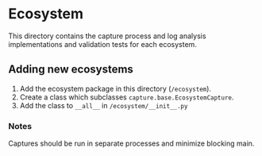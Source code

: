 # Ecosystem

This directory contains the capture process and log analysis implementations and validation tests for each ecosystem.

## Adding new ecosystems

1. Add the ecosystem package in this directory (`/ecosystem`).
1. Create a class which subclasses `capture.base.EcosystemCapture`.
1. Add the class to `__all__` in `/ecosystem/__init__.py`

### Notes

Captures should be run in separate processes and minimize blocking main.    
